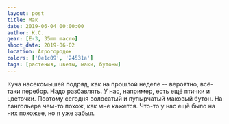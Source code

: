 ```yaml
---
layout: post
title: Мак
date: 2019-06-04 00:00:00
author: К.С.
gear: [E-3, 35mm macro]
shoot_date: 2019-06-02
location: Агрогородок
colors: ['0e1c09', '24531a']
tags: [растения, цветы, маки, бутоны]
---
```

Куча насекомышей подряд, как на прошлой неделе -- вероятно, всё-таки перебор. Надо разбавлять. У нас, например, есть ещё птички и цветочки. Поэтому сегодня волосатый и пупырчатый маковый бутон. На лангольера чем-то похож, как мне кажется. Что-то у нас ещё было на них похожее, но я уже забыл.
